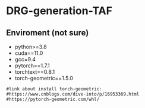 # DRG-generation-TAF

## Enviroment (not sure)
- python>=3.8
- cuda==11.0
- gcc=9.4
- pytorch==1.7.1
- torchtext==0.8.1
- torch-geometric==1.5.0

```
#link about install torch-geometric:
#https://www.cnblogs.com/dive-into/p/16953369.html
#https://pytorch-geometric.com/whl/
```
